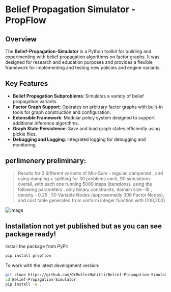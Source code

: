 # Belief Propagation Simulator - **PropFlow**

## Overview
The **Belief-Propagation-Simulator** is a Python toolkit for building and experimenting with belief propagation algorithms on factor graphs. It was designed for research and education purposes and provides a flexible framework for implementing and testing new policies and engine variants.

## Key Features
- **Belief Propagation Subproblems**: Simulates a variety of belief propagation variants.
- **Factor Graph Support**: Operates on arbitrary factor graphs with built-in tools for graph construction and configuration.
- **Extensible Framework**: Modular policy system designed to support additional inference algorithms.
- **Graph State Persistence**: Save and load graph states efficiently using pickle files.
- **Debugging and Logging**: Integrated logging for debugging and monitoring.

## perlimenery preliminary:
> Results for 3 different variants of Min-Sum - regular, dampened , and using damping + splitting for 30 problems each, 90 simulations overall, with each one running 5000 steps (iterations).
>  using the following parameters : only binary constraints, domain size -10 , density - 0.25 , 50 Variable Nodes (approxematily 306 Factor Nodes), and cost table generated from uniform integer 
> function with [100,200] 

![image](https://github.com/user-attachments/assets/f9b3c0a6-0059-43a2-9eed-c23b6e06c369)


## Installation **not yet published but as you can see package ready!**
Install the package from PyPI:

```bash
pip install propflow
```

To work with the latest development version:

```bash
git clone https://github.com/OrMullerHahitti/Belief-Propagation-Simulator.git
cd Belief-Propagation-Simulator
pip install -e .
```





